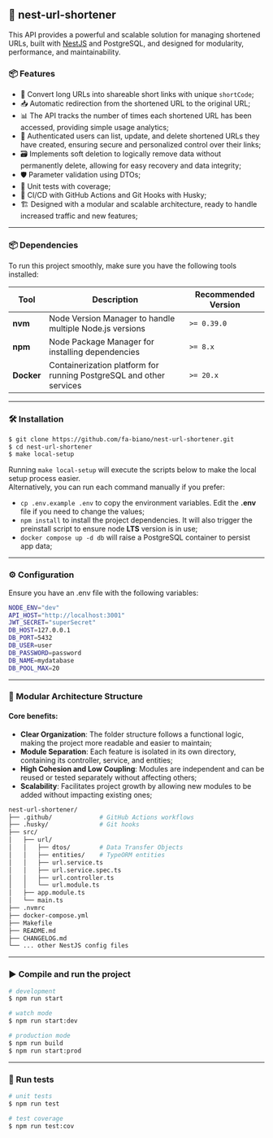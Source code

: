 ## 🚀 nest-url-shortener

This API provides a powerful and scalable solution for managing shortened URLs, built with [NestJS](https://nestjs.com/) and PostgreSQL, and designed for modularity, performance, and maintainability.

### 📦 Features

- 🔗 Convert long URLs into shareable short links with unique `shortCode`;
- 📥 Automatic redirection from the shortened URL to the original URL;
- 📊 The API tracks the number of times each shortened URL has been accessed, providing simple usage analytics;
- 🔐 Authenticated users can list, update, and delete shortened URLs they have created, ensuring secure and personalized control over their links;
- 🗃️ Implements soft deletion to logically remove data without permanently delete, allowing for easy recovery and data integrity;
- 🛡️ Parameter validation using DTOs;
- 🧪 Unit tests with coverage;
- 🧰 CI/CD with GitHub Actions and Git Hooks with Husky;
- 🏗️ Designed with a modular and scalable architecture, ready to handle increased traffic and new features;

---

### 📦 Dependencies

To run this project smoothly, make sure you have the following tools installed:

| Tool     | Description                                      | Recommended Version |
|----------|--------------------------------------------------|---------------------|
| **nvm**  | Node Version Manager to handle multiple Node.js versions | `>= 0.39.0`          |
| **npm**  | Node Package Manager for installing dependencies | `>= 8.x`             |
| **Docker** | Containerization platform for running PostgreSQL and other services | `>= 20.x`            |

---

### 🛠️ Installation

```bash
$ git clone https://github.com/fa-biano/nest-url-shortener.git
$ cd nest-url-shortener
$ make local-setup
```

Running `make local-setup` will execute the scripts below to make the local setup process easier.
<br>Alternatively, you can run each command manually if you prefer:

* `cp .env.example .env` to copy the environment variables. Edit the <strong>.env</strong> file if you need to change the values;
* `npm install` to install the project dependencies. It will also trigger the preinstall script to ensure node <strong>LTS</strong> version is in use;
* `docker compose up -d db` will raise a PostgreSQL container to persist app data;

---

### ⚙️ Configuration

Ensure you have an .env file with the following variables:

```bash
NODE_ENV="dev"
API_HOST="http://localhost:3001"
JWT_SECRET="superSecret"
DB_HOST=127.0.0.1
DB_PORT=5432
DB_USER=user
DB_PASSWORD=password
DB_NAME=mydatabase
DB_POOL_MAX=20
```
---

### 📁 Modular Architecture Structure
#### Core benefits:
* **Clear Organization**: The folder structure follows a functional logic, making the project more readable and easier to maintain;
* **Module Separation**: Each feature is isolated in its own directory, containing its controller, service, and entities;
* **High Cohesion and Low Coupling**: Modules are independent and can be reused or tested separately without affecting others;
* **Scalability**: Facilitates project growth by allowing new modules to be added without impacting existing ones;

```bash
nest-url-shortener/
├── .github/             # GitHub Actions workflows
├── .husky/              # Git hooks
├── src/
│   ├── url/
│   │   ├── dtos/        # Data Transfer Objects
│   │   ├── entities/    # TypeORM entities
│   │   ├── url.service.ts
│   │   ├── url.service.spec.ts
│   │   ├── url.controller.ts
│   │   └── url.module.ts
│   ├── app.module.ts
│   └── main.ts
├── .nvmrc
├── docker-compose.yml
├── Makefile
├── README.md
├── CHANGELOG.md
└── ... other NestJS config files
```
---

### ▶️ Compile and run the project

```bash
# development
$ npm run start

# watch mode
$ npm run start:dev

# production mode
$ npm run build
$ npm run start:prod
```

---

### 🧪 Run tests

```bash
# unit tests
$ npm run test

# test coverage
$ npm run test:cov
```
